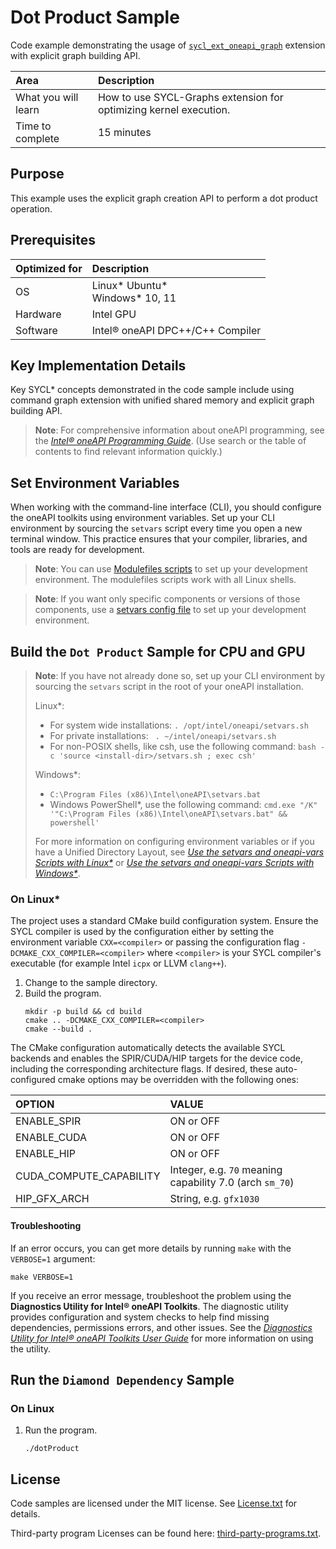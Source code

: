 ﻿# Dot Product Sample

Code example demonstrating the usage of [`sycl_ext_oneapi_graph`](https://github.com/intel/llvm/blob/sycl/sycl/doc/extensions/experimental/sycl_ext_oneapi_graph.asciidoc) extension with explicit graph building API.

| Area                      | Description
|:---                       |:---
| What you will learn       | How to use SYCL-Graphs extension for optimizing kernel execution.
| Time to complete          | 15 minutes


## Purpose

This example uses the explicit graph creation API to perform a dot product operation. 

## Prerequisites
| Optimized for                     | Description
|:---                               |:---
| OS                                | Linux* Ubuntu* <br>Windows* 10, 11
| Hardware                          | Intel GPU
| Software                          | Intel® oneAPI DPC++/C++ Compiler


## Key Implementation Details

Key SYCL* concepts demonstrated in the code sample include using command graph extension with unified shared memory and explicit graph building API. 

>**Note**: For comprehensive information about oneAPI programming, see the *[Intel® oneAPI Programming Guide](https://www.intel.com/content/www/us/en/docs/oneapi/programming-guide/current/overview.html)*. (Use search or the table of contents to find relevant information quickly.)


## Set Environment Variables

When working with the command-line interface (CLI), you should configure the oneAPI toolkits using environment variables. Set up your CLI environment by sourcing the `setvars` script every time you open a new terminal window. This practice ensures that your compiler, libraries, and tools are ready for development.

> **Note**: You can use [Modulefiles scripts](https://www.intel.com/content/www/us/en/docs/oneapi/programming-guide/current/use-modulefiles-with-linux.html) to set up your development environment. The modulefiles scripts work with all Linux shells.

> **Note**: If you want only specific components or versions of those components, use a [setvars config file](https://www.intel.com/content/www/us/en/docs/oneapi/programming-guide/current/use-a-config-file-for-setvars-sh-on-linux-or-macos.html) to set up your development environment.


## Build the `Dot Product` Sample for CPU and GPU

> **Note**: If you have not already done so, set up your CLI
> environment by sourcing  the `setvars` script in the root of your oneAPI installation.
>
> Linux*:
> - For system wide installations: `. /opt/intel/oneapi/setvars.sh`
> - For private installations: ` . ~/intel/oneapi/setvars.sh`
> - For non-POSIX shells, like csh, use the following command: `bash -c 'source <install-dir>/setvars.sh ; exec csh'`
>
> Windows*:
> - `C:\Program Files (x86)\Intel\oneAPI\setvars.bat`
> - Windows PowerShell*, use the following command: `cmd.exe "/K" '"C:\Program Files (x86)\Intel\oneAPI\setvars.bat" && powershell'`
>
> For more information on configuring environment variables or if you have a Unified Directory Layout, see
*[Use the setvars and oneapi-vars Scripts with Linux*](https://www.intel.com/content/www/us/en/docs/oneapi/programming-guide/current/use-the-setvars-script-with-linux-or-macos.html)* or *[Use the setvars and oneapi-vars Scripts with Windows*](https://www.intel.com/content/www/us/en/docs/oneapi/programming-guide/current/use-the-setvars-script-with-windows.html)*.

### On Linux*

The project uses a standard CMake build configuration system. Ensure the SYCL compiler is used by the configuration either by setting the environment variable `CXX=<compiler>` or passing the configuration flag
`-DCMAKE_CXX_COMPILER=<compiler>` where `<compiler>` is your SYCL compiler's
executable (for example Intel `icpx` or LLVM `clang++`).

1. Change to the sample directory.
2. Build the program.
   ```
   mkdir -p build && cd build
   cmake .. -DCMAKE_CXX_COMPILER=<compiler>
   cmake --build .
   ```

The CMake configuration automatically detects the available SYCL backends and
enables the SPIR/CUDA/HIP targets for the device code, including the corresponding 
architecture flags. If desired, these auto-configured cmake options may be overridden 
with the following ones:

| OPTION                     | VALUE 
|:---                        |:---
| ENABLE_SPIR                | ON or OFF
| ENABLE_CUDA                | ON or OFF
| ENABLE_HIP                 | ON or OFF
| CUDA_COMPUTE_CAPABILITY    | Integer, e.g. `70` meaning capability 7.0 (arch `sm_70`)
| HIP_GFX_ARCH               | String, e.g. `gfx1030`

#### Troubleshooting

If an error occurs, you can get more details by running `make` with
the `VERBOSE=1` argument:
```
make VERBOSE=1
```
If you receive an error message, troubleshoot the problem using the **Diagnostics Utility for Intel® oneAPI Toolkits**. The diagnostic utility provides configuration and system checks to help find missing dependencies, permissions errors, and other issues. See the *[Diagnostics Utility for Intel® oneAPI Toolkits User Guide](https://www.intel.com/content/www/us/en/docs/oneapi/user-guide-diagnostic-utility/current/overview.html)* for more information on using the utility.


## Run the `Diamond Dependency` Sample

### On Linux

1. Run the program.
   ```
   ./dotProduct
   ```

## License

Code samples are licensed under the MIT license. See [License.txt](https://github.com/oneapi-src/oneAPI-samples/blob/master/License.txt) for details.

Third-party program Licenses can be found here: [third-party-programs.txt](https://github.com/oneapi-src/oneAPI-samples/blob/master/third-party-programs.txt).
